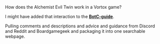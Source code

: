 How does the Alchemist Evil Twin work in a Vortox game?

I might have added that interaction to the **[BotC-guide](https://rb.gy/lfybu80)**.

Pulling comments and descriptions and advice and guidance from Discord and Reddit and Boardgamegeek and packaging it into one searchable webpage.
